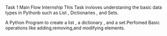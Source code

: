 Task 1 Main Flow Internship
  This Task invloves understaning the basic data types in Pythonb such as List , Dictionaries , and Sets.

  A Python Program to create a list , a dictionary , and a set.Perfomed Basic operations like adding,removing,and modifying elements.
